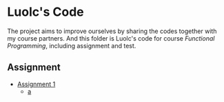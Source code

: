 # Luolc's Code
The project aims to improve ourselves by sharing the codes together with my course partners.
And this folder is Luolc's code for course  *Functional Programming*, including assignment and test.

## Assignment

- [Assignment 1](./Assignment/1)
	- [a](./Assignment/1/a.rkt)

